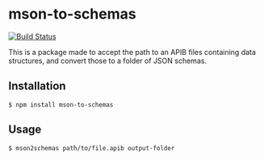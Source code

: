 # mson-to-schemas

[![Build Status](https://travis-ci.org/madewithlove/mson-to-schemas.svg?branch=master)](https://travis-ci.org/madewithlove/mson-to-schemas)

This is a package made to accept the path to an APIB files containing data structures, and convert those to a folder of JSON schemas.

## Installation

```shell
$ npm install mson-to-schemas
```

## Usage

```shell
$ mson2schemas path/to/file.apib output-folder
```
